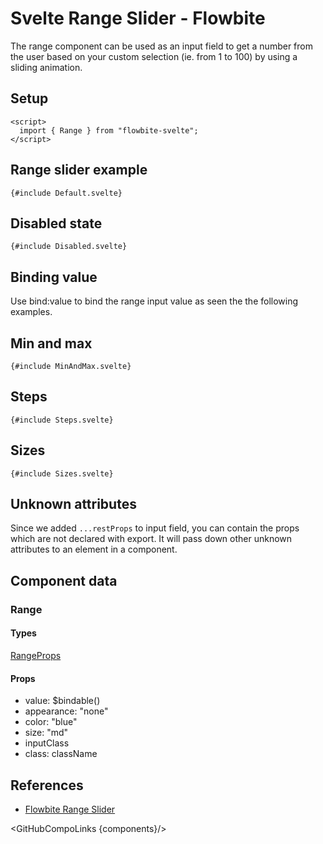 # Svelte Range Slider - Flowbite

The range component can be used as an input field to get a number from the user based on your custom selection (ie. from 1 to 100) by using a sliding animation.

## Setup

```svelte
<script>
  import { Range } from "flowbite-svelte";
</script>
```

## Range slider example

```svelte
{#include Default.svelte}
```

## Disabled state

```svelte
{#include Disabled.svelte}
```

## Binding value

Use bind:value to bind the range input value as seen the the following examples.

## Min and max

```svelte
{#include MinAndMax.svelte}
```

## Steps

```svelte
{#include Steps.svelte}
```

## Sizes

```svelte
{#include Sizes.svelte}
```

## Unknown attributes

Since we added `...restProps` to input field, you can contain the props which are not declared with export. It will pass down other unknown attributes to an element in a component.

## Component data

### Range

#### Types

[RangeProps](https://github.com/themesberg/flowbite-svelte/blob/main/src/lib/types.ts#L836)

#### Props

- value: $bindable()
- appearance: "none"
- color: "blue"
- size: "md"
- inputClass
- class: className

## References

- [Flowbite Range Slider](https://flowbite.com/docs/forms/range/)

<GitHubCompoLinks {components}/>
